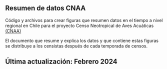## Resumen de datos CNAA
Código y archivos para crear figuras que resumen datos en el tiempo a nivel regional en Chile para el proyecto Censo Neotropical de Aves Acuáticas [(CNAA)](https://www.redobservadores.cl/?p=1372)

El documento que resume y explica los datos y que contiene estas figuras se distribuye a los censistas después de cada temporada de censos.

## Última actualización: Febrero 2024
